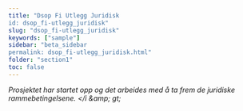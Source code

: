```yaml
---
title: "Dsop Fi Utlegg Juridisk
id: dsop_fi-utlegg_juridisk"
slug: "dsop_fi-utlegg_juridisk"
keywords: ["sample"]
sidebar: "beta_sidebar
permalink: dsop_fi-utlegg_juridisk.html"
folder: "section1"
toc: false
---
```


<i>Prosjektet har startet opp og det arbeides med å ta frem de juridiske rammebetingelsene. </i &amp;amp; gt;